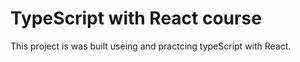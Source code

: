 # TypeScript with React course

This project is was built useing and practcing typeScript with React.